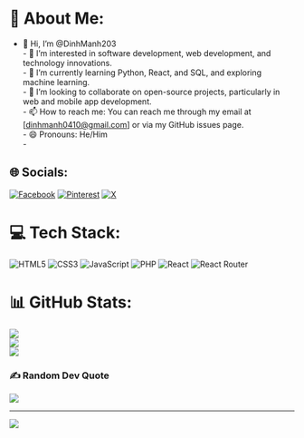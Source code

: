 # 💫 About Me:
- 👋 Hi, I’m @DinhManh203<br>- 👀 I’m interested in software development, web development, and technology innovations.<br>- 🌱 I’m currently learning Python, React, and SQL, and exploring machine learning.<br>- 💞️ I’m looking to collaborate on open-source projects, particularly in web and mobile app development.<br>- 📫 How to reach me: You can reach me through my email at [dinhmanh0410@gmail.com] or via my GitHub issues page.<br>- 😄 Pronouns: He/Him<br>-


## 🌐 Socials:
[![Facebook](https://img.shields.io/badge/Facebook-%231877F2.svg?logo=Facebook&logoColor=white)](https://facebook.com/https://www.facebook.com/sutiexuxi0410/) [![Pinterest](https://img.shields.io/badge/Pinterest-%23E60023.svg?logo=Pinterest&logoColor=white)](https://pinterest.com/https://pin.it/5aqMhG7kg) [![X](https://img.shields.io/badge/X-black.svg?logo=X&logoColor=white)](https://x.com/https://x.com/Sutiexuxi) 

# 💻 Tech Stack:
![HTML5](https://img.shields.io/badge/html5-%23E34F26.svg?style=for-the-badge&logo=html5&logoColor=white) ![CSS3](https://img.shields.io/badge/css3-%231572B6.svg?style=for-the-badge&logo=css3&logoColor=white) ![JavaScript](https://img.shields.io/badge/javascript-%23323330.svg?style=for-the-badge&logo=javascript&logoColor=%23F7DF1E) ![PHP](https://img.shields.io/badge/php-%23777BB4.svg?style=for-the-badge&logo=php&logoColor=white) ![React](https://img.shields.io/badge/react-%2320232a.svg?style=for-the-badge&logo=react&logoColor=%2361DAFB) ![React Router](https://img.shields.io/badge/React_Router-CA4245?style=for-the-badge&logo=react-router&logoColor=white)
# 📊 GitHub Stats:
![](https://github-readme-stats.vercel.app/api?username=DinhManh203&theme=shadow_green&hide_border=false&include_all_commits=true&count_private=true)<br/>
![](https://github-readme-streak-stats.herokuapp.com/?user=DinhManh203&theme=shadow_green&hide_border=false)<br/>
![](https://github-readme-stats.vercel.app/api/top-langs/?username=DinhManh203&theme=shadow_green&hide_border=false&include_all_commits=true&count_private=true&layout=compact)

### ✍️ Random Dev Quote
![](https://quotes-github-readme.vercel.app/api?type=horizontal&theme=tokyonight)

---
[![](https://visitcount.itsvg.in/api?id=DinhManh203&icon=5&color=13)](https://visitcount.itsvg.in)

<!-- Proudly created with GPRM ( https://gprm.itsvg.in ) -->
